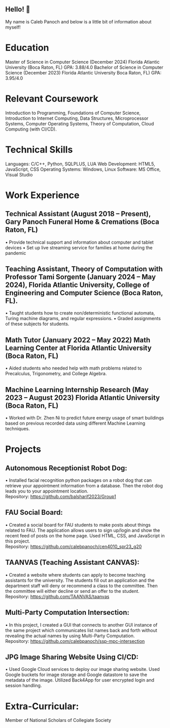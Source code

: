 ## Hello! 👋

My name is Caleb Panoch and below is a little bit of information about myself!
 
# Education
Master of Science in Computer Science (December 2024) Florida Atlantic University (Boca Raton, FL) GPA: 3.88/4.0
Bachelor of Science in Computer Science	(December 2023) Florida Atlantic University Boca Raton, FL) GPA: 3.95/4.0
 
# Relevant Coursework
Introduction to Programming, Foundations of Computer Science, Introduction to Internet Computing, Data Structures, Microprocessor Systems, Computer Operating Systems, Theory of Computation, Cloud Computing (with CI/CD).
 
# Technical Skills
Languages: C/C++, Python, SQLPLUS, LUA
Web Development: HTML5, JavaScript, CSS
Operating Systems: Windows, Linux
Software: MS Office, Visual Studio
 
# Work Experience
## Technical Assistant (August 2018 – Present), Gary Panoch Funeral Home & Cremations (Boca Raton, FL)
•	Provide technical support and information about computer and tablet devices
•	Set up live streaming service for families at home during the pandemic
 
## Teaching Assistant, Theory of Computation with Professor Tami Sorgente (January 2024 – May 2024), Florida Atlantic University, College of Engineering and Computer Science (Boca Raton, FL).
•	Taught students how to create non/deterministic functional automata, Turing machine diagrams, and regular expressions.
•	Graded assignments of these subjects for students.
 
## Math Tutor (January 2022 – May 2022) Math Learning Center at Florida Atlantic University (Boca Raton, FL)
•	Aided students who needed help with math problems related to Precalculus, Trigonometry,
and College Algebra.
 
## Machine Learning Internship Research (May 2023 – August 2023) Florida Atlantic University (Boca Raton, FL)
•	Worked with Dr. Zhen Ni to predict future energy usage of smart buildings based on previous recorded data using different Machine Learning techniques.
 
# Projects
## Autonomous Receptionist Robot Dog: 
•	Installed facial recognition python packages on a robot dog that can retrieve your appointment information from a database. Then the robot dog leads you to your appointment location.
<br>Repository: https://github.com/balsharif2023/Group1

## FAU Social Board: 
•	Created a social board for FAU students to make posts about things related to FAU. The application allows users to sign up/login and show the recent feed of posts on the home page. Used HTML, CSS, and JavaScript in this project.
<br>Repository: https://github.com/calebpanoch/cen4010_spr23_g20 

## TAANVAS (Teaching Assistant CANVAS):
•	Created a website where students can apply to become teaching assistants for the university. The students fill out an application and the department staff will deny or recommend a class to the committee. Then the committee will either decline or send an offer to the student.
<br>Repository: https://github.com/TAANVAS/taanvas

## Multi-Party Computation Intersection:
•	In this project, I created a GUI that connects to another GUI instance of the same project which communicates list names back and forth without revealing the actual names by using Multi-Party Computation.
<br>Repository: https://github.com/calebpanoch/ssp-mpc-intersection
 
## JPG Image Sharing Website Using CI/CD: 
•	Used Google Cloud services to deploy our image sharing website. Used Google buckets for image storage and Google datastore to save the metadata of the image. Utilized Back4App for user encrypted login and session handling.

# Extra-Curricular: 
Member of National Scholars of Collegiate Society
